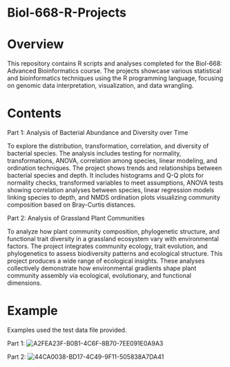 # Biol-668-R-Projects

# Overview
This repository contains R scripts and analyses completed for the Biol-668: Advanced Bioinformatics course. The projects showcase various statistical and bioinformatics techniques using the R programming language, focusing on genomic data interpretation, visualization, and data wrangling.

# Contents
Part 1: Analysis of Bacterial Abundance and Diversity over Time

To explore the distribution, transformation, correlation, and diversity of bacterial species. The analysis includes testing for normality, transformations, ANOVA, correlation among species, linear modeling, and ordination techniques. The project shows trends and relationships between bacterial species and depth. It includes histograms and Q-Q plots for normality checks, transformed variables to meet assumptions, ANOVA tests showing correlation analyses between species, linear regression models linking species to depth, and NMDS ordination plots visualizing community composition based on Bray-Curtis distances.


Part 2: Analysis of Grassland Plant Communities

To analyze how plant community composition, phylogenetic structure, and functional trait diversity in a grassland ecosystem vary with environmental factors. The project integrates community ecology, trait evolution, and phylogenetics to assess biodiversity patterns and ecological structure. This project produces a wide range of ecological insights. These analyses collectively demonstrate how environmental gradients shape plant community assembly via ecological, evolutionary, and functional dimensions.

# Example
Examples used the test data file provided.

Part 1:
![A2FEA23F-B0B1-4C6F-8B70-7EE091E0A9A3](https://github.com/user-attachments/assets/92ed946d-a2bc-45c1-92d7-95a53b77f17d)

Part 2:
![44CA0038-BD17-4C49-9F11-505838A7DA41](https://github.com/user-attachments/assets/ae0397c9-7a16-4279-89f1-6c73eb830c89)

